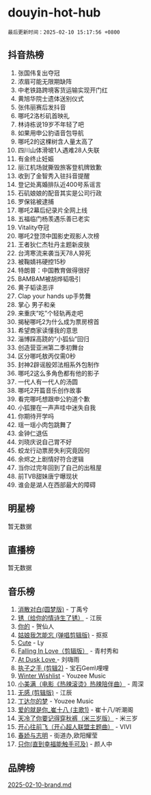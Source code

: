 # douyin-hot-hub

`最后更新时间：2025-02-10 15:17:56 +0800`

## 抖音热榜

1. 张国伟复出夺冠
1. 浓眉可能无限期缺阵
1. 中老铁路跨境客货运输实现开门红
1. 黄旭华院士遗体送别仪式
1. 张伟丽赛后发抖音
1. 哪吒2洛杉矶首映礼
1. 林诗栋说19岁不年轻了吧
1. 如果用申公豹语音包导航
1. 哪吒2的这棵树含人量太高了
1. 四川山体滑坡1人遇难28人失联
1. 有金终止妊娠
1. 丽江机场就撕毁旅客登机牌致歉
1. 收到了金智秀入驻抖音提醒
1. 登记处离婚排队近400号系谣言
1. 石矶娘娘的配音其实是公司行政
1. 罗保铭被逮捕
1. 哪吒2幕后纪录片全网上线
1. 五福临门杨羡遇乐善已老实
1. Vitality夺冠
1. 哪吒2登顶中国影史观影人次榜
1. 王者狄仁杰牡丹主题新皮肤
1. 台湾寒流来袭当天78人猝死
1. 被鞠婧祎硬控15秒
1. 特朗普：中国教育做得很好
1. BAMBAM被胡烨韬吸引
1. 黄子韬读恶评
1. Clap your hands up手势舞
1. 掌心 男子和亲
1. 来重庆“吃”个轻轨再走吧
1. 揭秘哪吒2为什么成为票房榜首
1. 希望商家读懂我的意思
1. 淄博踩高跷的“小狐仙”回归
1. 创造营亚洲第二季初舞台
1. 区分哪吒敖丙仅需0秒
1. 封神2辟谣殷郊法相系外包制作
1. 哪吒2这么多角色都有他的影子
1. 一代人有一代人的汤圆
1. 哪吒2开篇音乐创作故事
1. 看完哪吒想跟申公豹道个歉
1. 小狐狸在一声声哇中迷失自我
1. 你期待开学吗
1. 瑶一瑶小肉包跳舞了
1. 金钟仁退伍
1. 刘晓庆说自己胃不好
1. 蛟龙行动票房失利究竟因何
1. 余烬之上剧情好符合逻辑
1. 当你过完年回到了自己的出租屋
1. 前TVB甜妹唐宁曝现状
1. 谁会是湖人在西部最大的障碍

## 明星榜

暂无数据

## 直播榜

暂无数据

## 音乐榜

1. [消散对白(圆梦版)](https://sf3-cdn-tos.douyinstatic.com/obj/tos-cn-ve-2774/og4jB5I5IizzoZVAAAzWgBMAsMDWoArfwBOiFs) - 丁禹兮
1. [锈（给你的情诗生了锈）](https://sf5-hl-cdn-tos.douyinstatic.com/obj/tos-cn-ve-2774/o8a1PBtVqIYbPEGK6e5A4egedVMdm3fCIz6bbE) - 江辰
1. [你的](https://sf5-hl-cdn-tos.douyinstatic.com/obj/tos-cn-ve-2774/oYuIeKf42jB7sEV6B2upMdpYAgfrQWj0FeRegh) - 贺仙人
1. [姑娘我怎能忘 (弹唱剪辑版)](https://sf5-hl-cdn-tos.douyinstatic.com/obj/tos-cn-ve-2774/okamwrBGEMz6illuEofAsMV4yzF5tVWbBiA5AI) - 抠抠
1. [Cute](https://sf5-hl-cdn-tos.douyinstatic.com/obj/tos-cn-ve-2774/o4IbIzHWKAAB4wsS5qMBRiiAlEBGTpQRNfFvuo) - Ly
1. [Falling In Love（剪辑版）](https://sf5-hl-cdn-tos.douyinstatic.com/obj/tos-cn-ve-2774/o8ajpA8zzgBPahbBIO8AcKGBLJezFCRd1wfP9f) - 青村秀和
1. [ At Dusk  Love ](https://sf5-hl-cdn-tos.douyinstatic.com/obj/tos-cn-ve-2774/o8CrpCf5CaYgI4ZrtQgMQAFEfuGqNnRSDQAPBc) - 刘嗨雨
1. [执子之手 (剪辑2)](https://sf5-hl-cdn-tos.douyinstatic.com/obj/tos-cn-ve-2774/oUoZLQjCc31XzqsBnBQUNgeKtYPBcgbFDwtfcu) - 宝石Gem\哩哩
1. [Winter Wishlist](https://sf5-hl-cdn-tos.douyinstatic.com/obj/tos-cn-ve-2774/oIIgUOeamCFCVAzxN6MFRLIBlLGpUqQxeeHrLE) - Youzee Music
1. [小美满（电影《热辣滚烫》热辣陪伴曲）](https://sf5-hl-cdn-tos.douyinstatic.com/obj/tos-cn-ve-2774/o0GAn2lSgfZIDUgtevCGDQYnFg4CwnrBaxbTZL) - 周深
1. [无感 (剪辑版)](https://sf5-hl-cdn-tos.douyinstatic.com/obj/tos-cn-ve-2774/o0eIsUzJBDlQaQFC5OFlgbMEZC1TFYBftOBn6p) - 江辰
1. [丁达尔的梦](https://sf5-hl-cdn-tos.douyinstatic.com/obj/tos-cn-ve-2774/oMU3WirUZBVQkAC9ccG5P2IQirziZM2RTInUY) - Youzee Music
1. [爱的就是你_崔十八 (主歌1)](https://sf6-cdn-tos.douyinstatic.com/obj/tos-cn-ve-2774/oI5BO5DhFZ6UTcNCnZaOCBLtZ7WIMQGfgnXf5E) - 崔十八/听潮阁
1. [天冷了你要记得穿秋裤（米三岁版）](https://sf5-hl-cdn-tos.douyinstatic.com/obj/tos-cn-ve-2774/oQlIwVIDWiZ6BQilAorS7MA0AgCkQDvcZAdm1) - 米三岁
1. [开心往前飞（开心超人联盟主题曲）](https://sf5-hl-cdn-tos.douyinstatic.com/obj/tos-cn-ve-2774/9d8fb7c82cf1421fb93a9fe925275e0a) - VIVI
1. [春娇与志明](https://sf5-hl-cdn-tos.douyinstatic.com/obj/tos-cn-ve-2774/e530d8fceb7044b39707d7f9ff54add1) - 街道办,欧阳耀莹
1. [只你(直到幸福能触手可及)](https://sf5-hl-cdn-tos.douyinstatic.com/obj/tos-cn-ve-2774/o0lBkRDzFTeaVSUz3ZZSCBVtZ5DIMQGfgmEAuE) - 颜人中

## 品牌榜

[2025-02-10-brand.md](2025-02-10-brand.md)
